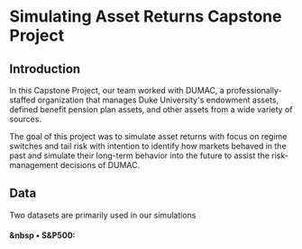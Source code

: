 # Simulating Asset Returns Capstone Project

## Introduction
In this Capstone Project, our team worked with DUMAC, a professionally-staffed organization that manages Duke University's endowment assets, defined benefit pension plan assets, and other assets from a wide variety of sources. 

The goal of this project was to simulate asset returns with focus on regime switches and tail risk with intention to identify how markets behaved in the past and simulate their long-term behavior into the future to assist the risk-management decisions of DUMAC.


## Data

Two datasets are primarily used in our simulations
#### &nbsp • S&P500:
